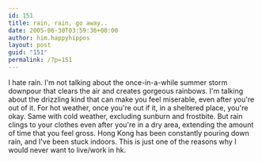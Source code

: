 ```yaml
---
id: 151
title: rain, rain, go away..
date: 2005-06-30T03:59:36+00:00
author: him.happyhippos
layout: post
guid: "151"
permalink: /?p=151
---
```

I hate rain. I'm not talking about the once-in-a-while summer storm downpour that clears the air and creates gorgeous rainbows. I'm talking about the drizzling kind that can make you feel miserable, even after you're out of it. For hot weather, once you're out if it, in a sheltered place, you're okay. Same with cold weather, excluding sunburn and frostbite. But rain clings to your clothes even after you're in a dry area, extending the amount of time that you feel gross. Hong Kong has been constantly pouring down rain, and I've been stuck indoors. This is just one of the reasons why I would never want to live/work in hk.
